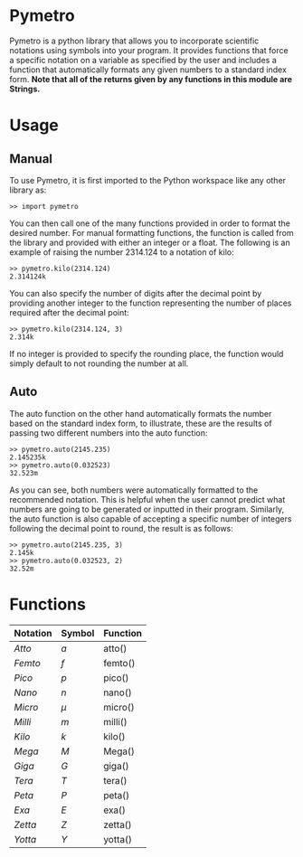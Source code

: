 # Pymetro
Pymetro is a python library that allows you to incorporate scientific notations using symbols into your program. It provides functions that force a specific notation on a variable as specified by the user and includes a function that automatically formats any given numbers to a standard index form.
**Note that all of the returns given by any functions in this module are Strings.**
# Usage
## Manual
To use Pymetro, it is first imported to the Python workspace like any other library as:

    >> import pymetro
You can then call one of the many functions provided in order to format the desired number. For manual formatting functions, the function is called from the library and provided with either an integer or a float. The following is an example of raising the number 2314.124 to a notation of kilo:

    >> pymetro.kilo(2314.124)
    2.314124k
You can also specify the number of digits after the decimal point by providing another integer to the function representing the number of places required after the decimal point:

    >> pymetro.kilo(2314.124, 3)
    2.314k
 
If no integer is provided to specify the rounding place, the function would simply default to not rounding the number at all.

## Auto
The auto function on the other hand automatically formats the number based on the standard index form, to illustrate, these are the results of passing two different numbers into the auto function:

    >> pymetro.auto(2145.235)
    2.145235k
    >> pymetro.auto(0.032523)
    32.523m
As you can see, both numbers were automatically formatted to the recommended notation. This is helpful when the user cannot predict what numbers are going to be generated or inputted in their program.
Similarly, the auto function is also capable of accepting a specific number of integers following the decimal point to round, the result is as follows:

    >> pymetro.auto(2145.235, 3)
    2.145k
    >> pymetro.auto(0.032523, 2)
    32.52m

 
# Functions
|**Notation**|**Symbol**|**Function**|
|--|--|--|
|*Atto*|*a*|atto()|
|*Femto*|*f*|femto()|
|*Pico*|*p*|pico()|
|*Nano*|*n*|nano()|
|*Micro*|*µ*|micro()|
|*Milli*|*m*|milli()|
|*Kilo*|*k*|kilo()|
|*Mega*|*M*|Mega()|
|*Giga*|*G*|giga()|
|*Tera*|*T*|tera()|
|*Peta*|*P*|peta()|
|*Exa*|*E*|exa()|
|*Zetta*|*Z*|zetta()|
|*Yotta*|*Y*|yotta()|

